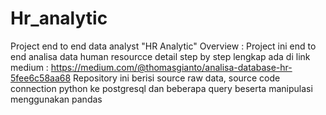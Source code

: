 # Hr_analytic
Project end to end data analyst  "HR Analytic"
Overview : 
Project ini end to end analisa data human resourcce
detail step by step lengkap ada di link medium : https://medium.com/@thomasgianto/analisa-database-hr-5fee6c58aa68
Repository ini berisi source raw data, source code connection python ke postgresql dan beberapa query beserta manipulasi menggunakan pandas
